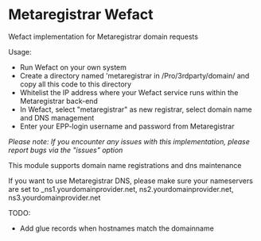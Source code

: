 # Metaregistrar Wefact
Wefact implementation for Metaregistrar domain requests

Usage: 
- Run Wefact on your own system
- Create a directory named 'metaregistrar in /Pro/3rdparty/domain/ and copy all this code to this directory
- Whitelist the IP address where your Wefact service runs within the Metaregistrar back-end
- In Wefact, select "metaregistrar" as new registrar, select domain name and DNS management
- Enter your EPP-login username and password from Metaregistrar

_Please note: If you encounter any issues with this implementation, please report bugs via the "issues" option_

This module supports domain name registrations and dns maintenance

If you want to use Metaregistrar DNS, please make sure your nameservers are set to 
_ns1.yourdomainprovider.net, ns2.yourdomainprovider.net, ns3.yourdomainprovider.net

TODO:
- Add glue records when hostnames match the domainname
